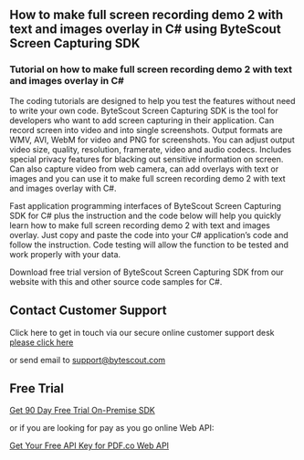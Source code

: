## How to make full screen recording demo 2 with text and images overlay in C# using ByteScout Screen Capturing SDK

### Tutorial on how to make full screen recording demo 2 with text and images overlay in C#

The coding tutorials are designed to help you test the features without need to write your own code. ByteScout Screen Capturing SDK is the tool for developers who want to add screen capturing in their application. Can record screen into video and into single screenshots. Output formats are WMV, AVI, WebM for video and PNG for screenshots. You can adjust output video size, quality, resolution, framerate, video and audio codecs. Includes special privacy features for blacking out sensitive information on screen. Can also capture video from web camera, can add overlays with text or images and you can use it to make full screen recording demo 2 with text and images overlay with C#.

Fast application programming interfaces of ByteScout Screen Capturing SDK for C# plus the instruction and the code below will help you quickly learn how to make full screen recording demo 2 with text and images overlay. Just copy and paste the code into your C# application’s code and follow the instruction. Code testing will allow the function to be tested and work properly with your data.

Download free trial version of ByteScout Screen Capturing SDK from our website with this and other source code samples for C#.

## Contact Customer Support

Click here to get in touch via our secure online customer support desk [please click here](https://bytescout.zendesk.com/hc/en-us/requests/new?subject=ByteScout%20Screen%20Capturing%20SDK%20Question)

or send email to [support@bytescout.com](mailto:support@bytescout.com?subject=ByteScout%20Screen%20Capturing%20SDK%20Question) 

## Free Trial

[Get 90 Day Free Trial On-Premise SDK](https://bytescout.com/download/web-installer?utm_source=github-readme)

or if you are looking for pay as you go online Web API:

[Get Your Free API Key for PDF.co Web API](https://pdf.co/documentation/api?utm_source=github-readme)